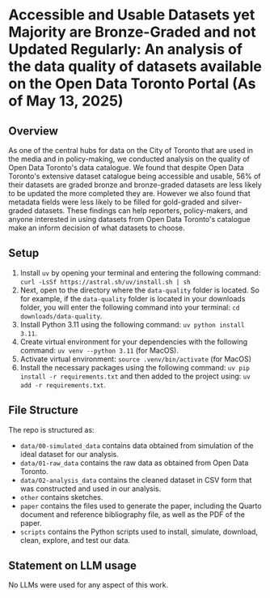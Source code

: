 # Accessible and Usable Datasets yet Majority are Bronze-Graded and not Updated Regularly: An analysis of the data quality of datasets available on the Open Data Toronto Portal (As of May 13, 2025)

## Overview
As one of the central hubs for data on the City of Toronto that are used in the media and in policy-making, we conducted analysis on the quality of Open Data Toronto's data catalogue. We found that despite Open Data Toronto's extensive dataset catalogue being accessible and usable, 56% of their datasets are graded bronze and bronze-graded datasets are less likely to be updated the more completed they are. However we also found that metadata fields were less likely to be filled for gold-graded and silver-graded datasets. These findings can help reporters, policy-makers, and anyone interested in using datasets from Open Data Toronto's catalogue make an inform decision of what datasets to choose.

## Setup
1. Install `uv` by opening your terminal and entering the following command: `curl -LsSf https://astral.sh/uv/install.sh | sh`
2. Next, open to the directory where the `data-quality` folder is located. So for example, if the `data-quality` folder is located in your downloads folder, you will enter the following command into your terminal: `cd downloads/data-quality`. 
3. Install Python 3.11 using the following command: `uv python install 3.11`. 
4. Create virtual environment for your dependencies with the following command: `uv venv --python 3.11` (for MacOS).
4. Activate virtual environment: `source .venv/bin/activate` (for MacOS)
5. Install the necessary packages using the following command: `uv pip install -r requirements.txt` and then added to the project using: `uv add -r requirements.txt`. 

## File Structure

The repo is structured as:
-   `data/00-simulated_data` contains data obtained from simulation of the ideal dataset for our analysis.
-   `data/01-raw_data` contains the raw data as obtained from Open Data Toronto.
-   `data/02-analysis_data` contains the cleaned dataset in CSV form that was constructed and used in our analysis.
-   `other` contains sketches.
-   `paper` contains the files used to generate the paper, including the Quarto document and reference bibliography file, as well as the PDF of the paper. 
-   `scripts` contains the Python scripts used to install, simulate, download, clean, explore, and test our data.

## Statement on LLM usage

No LLMs were used for any aspect of this work.
